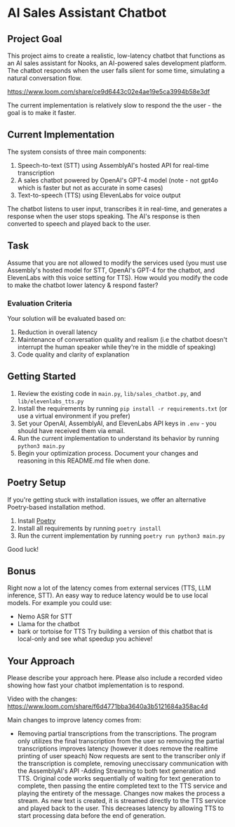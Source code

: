 # AI Sales Assistant Chatbot

## Project Goal

This project aims to create a realistic, low-latency chatbot that functions as an AI sales assistant for Nooks, an AI-powered sales development platform.
The chatbot responds when the user falls silent for some time, simulating a natural conversation flow.

https://www.loom.com/share/ce9d6443c02e4ae19e5ca3994b58e3df

The current implementation is relatively slow to respond the the user - the goal is to make it faster.

## Current Implementation

The system consists of three main components:

1. Speech-to-text (STT) using AssemblyAI's hosted API for real-time transcription
2. A sales chatbot powered by OpenAI's GPT-4 model (note - not gpt4o which is faster but not as accurate in some cases)
3. Text-to-speech (TTS) using ElevenLabs for voice output

The chatbot listens to user input, transcribes it in real-time, and generates a response when the user stops speaking. The AI's response is then converted to speech and played back to the user.

## Task

Assume that you are not allowed to modify the services used (you must use Assembly's hosted model for STT, OpenAI's GPT-4 for the chatbot, and ElevenLabs with this voice setting for TTS).
How would you modify the code to make the chatbot lower latency & respond faster?

### Evaluation Criteria

Your solution will be evaluated based on:

1. Reduction in overall latency
2. Maintenance of conversation quality and realism (i.e the chatbot doesn't interrupt the human speaker while they're in the middle of speaking)
3. Code quality and clarity of explanation

## Getting Started

1. Review the existing code in `main.py`, `lib/sales_chatbot.py`, and `lib/elevenlabs_tts.py`
2. Install the requirements by running `pip install -r requirements.txt` (or use a virtual environment if you prefer)
3. Set your OpenAI, AssemblyAI, and ElevenLabs API keys in `.env` - you should have received them via email.
4. Run the current implementation to understand its behavior by running `python3 main.py`
5. Begin your optimization process. Document your changes and reasoning in this README.md file when done.

## Poetry Setup

If you're getting stuck with installation issues, we offer an alternative Poetry-based installation method.

1. Install [Poetry](https://python-poetry.org/docs/#installing-with-pipx)
2. Install all requirements by running `poetry install`
3. Run the current implementation by running `poetry run python3 main.py`

Good luck!

## Bonus

Right now a lot of the latency comes from external services (TTS, LLM inference, STT). An easy way to reduce latency would be to use local models.
For example you could use:

- Nemo ASR for STT
- Llama for the chatbot
- bark or tortoise for TTS
  Try building a version of this chatbot that is local-only and see what speedup you achieve!



## Your Approach 
Please describe your approach here. Please also include a recorded video showing how fast your chatbot implementation is to respond.


Video with the changes:
https://www.loom.com/share/f6d4771bba3640a3b5121684a358ac4d


Main changes to improve latency comes from: 

- Removing partial transcriptions from the transcriptions. The program only utilizes the final transcription from the user so removing the partial transcriptions improves latency (however it does remove the realtime printing of user speach) Now requests are sent to the transcriber only if the transcription is complete, removing uneccissary communication with the AssemblyAI's API
-Adding Streaming to both text generation and TTS. Original code works sequentially of waiting for text generation to complete, then passing the entire completed text to the TTS service and playing the entirety of the message. Changes now makes the process a stream. As new text is created, it is streamed directly to the TTS service and played back to the user. This decreases latency by allowing TTS to start processing data before the end of generation. 
